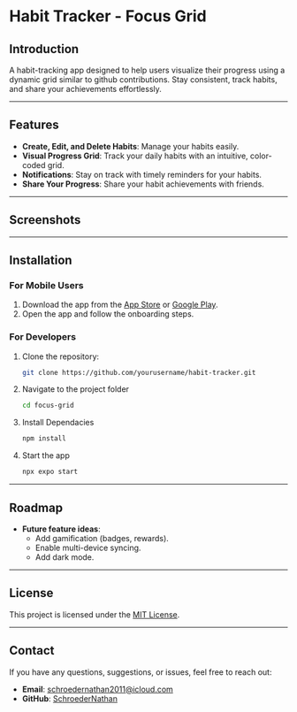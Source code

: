 # **Habit Tracker - Focus Grid**

## **Introduction**  
A habit-tracking app designed to help users visualize their progress using a dynamic grid similar to github contributions. Stay consistent, track habits, and share your achievements effortlessly.

---

## **Features**  
- **Create, Edit, and Delete Habits**: Manage your habits easily.  
- **Visual Progress Grid**: Track your daily habits with an intuitive, color-coded grid.  
- **Notifications**: Stay on track with timely reminders for your habits.  
- **Share Your Progress**: Share your habit achievements with friends.  

---

## **Screenshots**  

---

## **Installation**  

### **For Mobile Users**  
1. Download the app from the [App Store](#) or [Google Play](#).  
2. Open the app and follow the onboarding steps.  

### **For Developers**  
1. Clone the repository:  
   ```bash
   git clone https://github.com/yourusername/habit-tracker.git
   ```
   
2. Navigate to the project folder
   ```bash
   cd focus-grid
   ```
   
3. Install Dependacies
   ```bash
   npm install
   ```

4. Start the app
   ```bash
   npx expo start
   ```
   
---

## **Roadmap**  
- **Future feature ideas**:  
  - Add gamification (badges, rewards).  
  - Enable multi-device syncing.  
  - Add dark mode.  

---

## **License**  
This project is licensed under the [MIT License](LICENSE).

---

## **Contact**  
If you have any questions, suggestions, or issues, feel free to reach out:  
- **Email**: schroedernathan2011@icloud.com
- **GitHub**: [SchroederNathan](https://github.com/SchroederNathan)